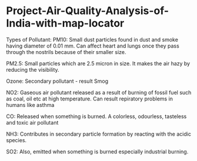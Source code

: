 # Project-Air-Quality-Analysis-of-India-with-map-locator

Types of Pollutant:
PM10: Small dust particles found in dust and smoke having diameter of 0.01 mm. Can affect heart and lungs once they pass through the nostrils because of their smaller size.

PM2.5: Small particles which are 2.5 micron in size. It makes the air hazy by reducing the visibility.

Ozone: Secondary pollutant - result Smog

NO2: Gaseous air pollutant released as a result of burning of fossil fuel such as coal, oil etc at high temperature. Can result repiratory problems in humans like asthma

CO: Released when something is burned. A colorless, odourless, tasteless and toxic air pollutant

NH3: Contributes in secondary particle formation by reacting with the acidic species.

SO2: Also, emitted when something is burned especially industrial burning.
